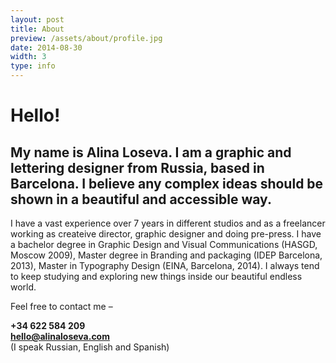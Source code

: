 ```yaml
---
layout: post
title: About
preview: /assets/about/profile.jpg
date: 2014-08-30
width: 3
type: info
---
```

# Hello! #

## My name is Alina Loseva. I am a graphic and lettering designer from Russia, based in Barcelona. I believe any complex ideas should be shown in a beautiful and accessible way. ##
I have a vast experience over 7 years in different studios and as a freelancer working as createive director, graphic designer and doing pre-press. I have a&nbsp;bachelor degree in Graphic Design and Visual Communications (HASGD, Moscow 2009), Master degree in Branding and packaging (IDEP Barcelona, 2013), Master in Typography Design (EINA, Barcelona, 2014). I always tend to keep studying and exploring new things inside our beautiful endless world.

<div class='contacts' markdown='1'>
Feel free to contact me –

<strong>+34 622 584 209</strong><br />
<strong><hello@alinaloseva.com></strong><br />
(I speak Russian, English and Spanish)
</div>
